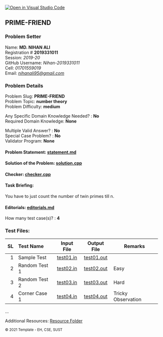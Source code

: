[![Open in Visual Studio Code](https://classroom.github.com/assets/open-in-vscode-f059dc9a6f8d3a56e377f745f24479a46679e63a5d9fe6f495e02850cd0d8118.svg)](https://classroom.github.com/online_ide?assignment_repo_id=6460172&assignment_repo_type=AssignmentRepo)
## PRIME-FRIEND

### Problem Setter

Name:  **MD. NIHAN ALI**         
Registration # **2019331011**            
Session: *2019-20*            
GitHub Username: *Nihan-2019331011*               
Cell: *01701559019*                      
Email: *nihanali95@gmail.com*  

### Problem Details

Problem Slug: **PRIME-FRIEND**       
Problem Topic: **number theory**    
Problem Difficulty: **medium**        

Any Specific Domain Knowledge Needed? : **No**    
Required Domain Knowledge: **None**    

Multiple Valid Answer? : **No**       
Special Case Problem? : **No**   
Validator Program: **None**   

#### Problem Statement: [statement.md](statement.md)    
#### Solution of the Problem: [solution.cpp](solution.cpp)

#### Checker: [checker.cpp](checker.cpp)   


#### Task Briefing:         

You have to just count the number of twin primes till n.

#### Editorials: [editorials.md](editorials.md)      

How many test case(s)? : **4**

### Test Files:      
  

|SL| Test Name| Input File| Output File|Remarks|
|-:|:---------|:---------:|:----------:|-------|
|1 | Sample Test| [test01.in](tests/test01.in)|[test01.out](tests/test01.out)||
|2 | Random Test 1| [test02.in](tests/test02.in)|[test02.out](tests/test02.out)|Easy|
|3 | Random Test 2| [test03.in](tests/test03.in)|[test03.out](tests/test03.out)|Hard|
|4 | Corner Case 1| [test04.in](tests/test04.in)|[test04.out](tests/test04.out)|Tricky Observation|
...

Additional Resources: [Resource Folder](resources/)         

<small>&copy; 2021 Template - EH, CSE, SUST</small>  
